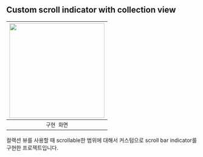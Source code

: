 ## Custom scroll indicator with collection view

<img src="[https://github.com/IF-TG/iOS/assets/96910404/a13feb45-1dbe-4261-9895-e5cb505bba3d](https://github.com/SHcommit/UIKitDeepDive/assets/96910404/bfedf76e-8ffc-4059-aa51-0f5884eb140b)https://github.com/SHcommit/UIKitDeepDive/assets/96910404/bfedf76e-8ffc-4059-aa51-0f5884eb140b" width="250">|
|:-:|
|`구현 화면`|

컬랙션 뷰를 사용할 때 scrollable한 범위에 대해서 커스텀으로 scroll bar indicator를 구현한 프로젝트입니다.
